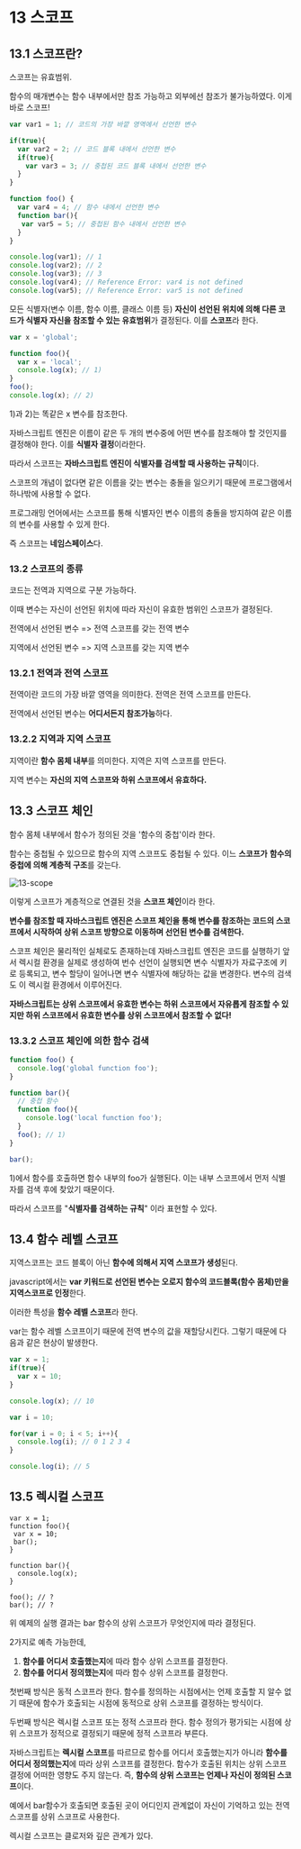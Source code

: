# 13 스코프

## 13.1 스코프란?

스코프는 유효범위. 

함수의 매개변수는 함수 내부에서만 참조 가능하고 외부에선 참조가 불가능하였다. 이게 바로 스코프!

```javascript
var var1 = 1; // 코드의 가장 바깥 영역에서 선언한 변수

if(true){
  var var2 = 2; // 코드 블록 내에서 선언한 변수
  if(true){
    var var3 = 3; // 중첩된 코드 블록 내에서 선언한 변수
  }
}

function foo() {
  var var4 = 4; // 함수 내에서 선언한 변수
  function bar(){
   var var5 = 5; // 중첩된 함수 내에서 선언한 변수
  }
}

console.log(var1); // 1
console.log(var2); // 2
console.log(var3); // 3
console.log(var4); // Reference Error: var4 is not defined
console.log(var5); // Reference Error: var5 is not defined
```

모든 식별자(변수 이름, 함수 이름, 클래스 이름 등) **자신이 선언된 위치에 의해 다른 코드가 식별자 자신을 참조할 수 있는 유효범위**가 결정된다. 이를 **스코프**라 한다.



```javascript
var x = 'global';

function foo(){
  var x = 'local';
  console.log(x); // 1)
}
foo();
console.log(x); // 2)
```

1)과 2)는 똑같은 x 변수를 참조한다.

자바스크립트 엔진은 이름이 같은 두 개의 변수중에 어떤 변수를 참조해야 할 것인지를 결정해야 한다. 이를 **식별자 결정**이라한다.

따라서 스코프는 **자바스크립트 엔진이 식별자를 검색할 때 사용하는 규칙**이다.

스코프의 개념이 없다면 같은 이름을 갖는 변수는 충돌을 일으키기 때문에 프로그램에서 하나밖에 사용할 수 없다.

프로그래밍 언어에서는 스코프를 통해 식별자인 변수 이름의 충돌을 방지하여 같은 이름의 변수를 사용할 수 있게 한다.

즉 스코프는 **네임스페이스**다.



### 13.2 스코프의 종류

코드는 전역과 지역으로 구분 가능하다.

이때 변수는 자신이 선언된 위치에 따라 자신이 유효한 범위인 스코프가 결정된다.

전역에서 선언된 변수 => 전역 스코프를 갖는 전역 변수

지역에서 선언된 변수 => 지역 스코프를 갖는 지역 변수

### 13.2.1 전역과 전역 스코프

전역이란 코드의 가장 바깥 영역을 의미한다. 전역은 전역 스코프를 만든다.

전역에서 선언된 변수는 **어디서든지 참조가능**하다.



### 13.2.2 지역과 지역 스코프

지역이란 **함수 몸체 내부**를 의미한다. 지역은 지역 스코프를 만든다.

지역 변수는 **자신의 지역 스코프와 하위 스코프에서 유효하다.**



## 13.3 스코프 체인

함수 몸체 내부에서 함수가 정의된 것을 '함수의 중첩'이라 한다.

함수는 중첩될 수 있으므로 함수의 지역 스코프도 중첩될 수 있다. 이느 **스코프가** **함수의 중첩에 의해 계층적 구조**를 갖는다.

![13-scope](images/13-scope.png)

이렇게 스코프가 계층적으로 연결된 것을 **스코프 체인**이라 한다.

**변수를 참조할 때 자바스크립트 엔진은 스코프 체인을 통해 변수를 참조하는 코드의 스코프에서 시작하여 상위 스코프 방향으로 이동하며 선언된 변수를 검색한다.**

스코프 체인은 물리적인 실체로도 존재하는데 자바스크립트 엔진은 코드를 실행하기 앞서 렉시컬 환경을 실제로 생성하여 번수 선언이 실행되면 변수 식별자가 자료구조에 키로 등록되고, 변수 할당이 일어나면 변수 식별자에 해당하는 값을 변경한다. 변수의 검색도 이 렉시컬 환경에서 이루어진다.

**자바스크립트는 상위 스코프에서 유효한 변수는 하위 스코프에서 자유롭게 참조할 수 있지만 하위 스코프에서 유효한 변수를 상위 스코프에서 참조할 수 없다!**



### 13.3.2 스코프 체인에 의한 함수 검색

```javascript
function foo() {
  console.log('global function foo');
}

function bar(){
  // 중첩 함수
  function foo(){
    console.log('local function foo');
  }
  foo(); // 1)
}

bar();
```

1)에서 함수를 호출하면 함수 내부의 foo가 실행된다. 이는 내부 스코프에서 먼저 식별자를 검색 후에 찾았기 때문이다.

따라서 스코프를 "**식별자를 검색하는 규칙**" 이라 표현할 수 있다.



## 13.4 함수 레벨 스코프

지역스코프는 코드 블록이 아닌 **함수에 의해서 지역 스코프가 생성**된다.

javascript에서는 **var 키워드로 선언된 변수는 오로지 함수의 코드블록(함수 몸체)만을 지역스코프로 인정**한다.

이러한 특성을 **함수 레벨 스코프**라 한다.

var는 함수 레벨 스코프이기 때문에 전역 변수의 값을 재할당시킨다. 그렇기 때문에 다음과 같은 현상이 발생한다.

```javascript
var x = 1;
if(true){
  var x = 10;
}

console.log(x); // 10

var i = 10;

for(var i = 0; i < 5; i++){
  console.log(i); // 0 1 2 3 4
}

console.log(i); // 5
```



## 13.5 렉시컬 스코프

```
var x = 1;
function foo(){
 var x = 10;
 bar();
}

function bar(){
  console.log(x);
}

foo(); // ?
bar(); // ?
```

위 예제의 실행 결과는 bar 함수의 상위 스코프가 무엇인지에 따라 결정된다.

2가지로 예측 가능한데, 

1. **함수를 어디서 호출했는지**에 따라 함수 상위 스코프를 결정한다.
2. **함수를 어디서 정의했는지**에 따라 함수 상위 스코프를 결정한다.

첫번째 방식은 동적 스코프라 한다. 함수를 정의하는 시점에서는 언제 호출할 지 알수 없기 때문에 함수가 호출되는 시점에 동적으로 상위 스코프를 결정하는 방식이다.

두번째 방식은  렉시컬 스코프 또는 정적 스코프라 한다. 함수 정의가 평가되는 시점에 상위 스코프가 정적으로 결정되기 때문에 정적 스코프라 부른다.

자바스크립트는 **렉시컬 스코프**를 따르므로 함수를 어디서 호출했는지가 아니라 **함수를 어디서 정의했는지**에 따라 상위 스코프를 결정한다. 함수가 호출된 위치는 상위 스코프 결정에 어떠한 영향도 주지 않는다. 즉, **함수의 상위 스코프는 언제나 자신이 정의된 스코프**이다.

예에서 bar함수가 호출되면 호출된 곳이 어디인지 관계없이 자신이 기억하고 있는 전역 스코프를 상위 스코프로 사용한다.

렉시컬 스코프는 클로저와 깊은 관계가 있다.